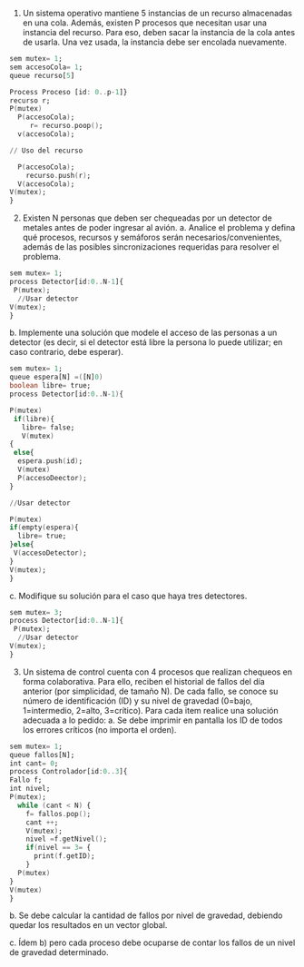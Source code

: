 1. Un sistema operativo mantiene 5 instancias de un recurso almacenadas en una cola.
Además, existen P procesos que necesitan usar una instancia del recurso. Para eso, deben
sacar la instancia de la cola antes de usarla. Una vez usada, la instancia debe ser encolada
nuevamente.
```ada
sem mutex= 1;
sem accesoCola= 1;
queue recurso[5]

Process Proceso [id: 0..p-1]}
recurso r;
P(mutex)
  P(accesoCola);
     r= recurso.poop();
  v(accesoCola);

// Uso del recurso

  P(accesoCola);
    recurso.push(r);
  V(accesoCola);
V(mutex);
}
```
2. Existen N personas que deben ser chequeadas por un detector de metales antes de poder
ingresar al avión.
a. Analice el problema y defina qué procesos, recursos y semáforos serán
necesarios/convenientes, además de las posibles sincronizaciones requeridas para
resolver el problema.
```ada
sem mutex= 1;
process Detector[id:0..N-1]{
 P(mutex);
  //Usar detector
V(mutex);
}
```
b. Implemente una solución que modele el acceso de las personas a un detector (es decir,
si el detector está libre la persona lo puede utilizar; en caso contrario, debe esperar).
```ada
sem mutex= 1;
queue espera[N] =([N]0)
boolean libre= true;
process Detector[id:0..N-1){

P(mutex)
 if(libre){
   libre= false;
   V(mutex)
{
 else{
  espera.push(id);
  V(mutex)
  P(accesoDeector);
}

//Usar detector

P(mutex)
if(empty(espera){
  libre= true;
}else{
 V(accesoDetector);
}
V(mutex); 
}
```

c. Modifique su solución para el caso que haya tres detectores.
```ada
sem mutex= 3;
process Detector[id:0..N-1]{
 P(mutex);
  //Usar detector
V(mutex);
}
```
3. Un sistema de control cuenta con 4 procesos que realizan chequeos en forma
colaborativa. Para ello, reciben el historial de fallos del día anterior (por simplicidad, de
tamaño N). De cada fallo, se conoce su número de identificación (ID) y su nivel de
gravedad (0=bajo, 1=intermedio, 2=alto, 3=crítico). Para cada item realice una solución
adecuada a lo pedido:
a. Se debe imprimir en pantalla los ID de todos los errores críticos (no importa el
orden).
```ada
sem mutex= 1;
queue fallos[N];
int cant= 0;
process Controlador[id:0..3]{
Fallo f;
int nivel;
P(mutex);
  while (cant < N) {
    f= fallos.pop();
    cant ++;
    V(mutex);
    nivel =f.getNivel();
    if(nivel == 3= {
      print(f.getID);
    }
  P(mutex)
}
V(mutex)
}
```
b. Se debe calcular la cantidad de fallos por nivel de gravedad, debiendo quedar los
resultados en un vector global.

c. Ídem b) pero cada proceso debe ocuparse de contar los fallos de un nivel de gravedad
determinado.



